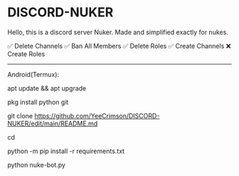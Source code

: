 # DISCORD-NUKER
Hello, this is a discord server Nuker. Made and simplified exactly for nukes.

 ✅ Delete Channels
 ✅ Ban All Members
 ✅ Delete Roles
 ✅ Create Channels
 ❌ Create Roles
____________________________________________________________

Android(Termux):

apt update && apt upgrade

pkg install python git

git clone https://github.com/YeeCrimson/DISCORD-NUKER/edit/main/README.md

cd 

python -m pip install -r requirements.txt

python nuke-bot.py
